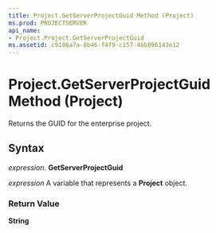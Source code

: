 ```yaml
---
title: Project.GetServerProjectGuid Method (Project)
ms.prod: PROJECTSERVER
api_name:
- Project.Project.GetServerProjectGuid
ms.assetid: c9186a7a-8b46-f4f9-c157-46b896143e12
---
```



# Project.GetServerProjectGuid Method (Project)

Returns the GUID for the enterprise project.


## Syntax

 _expression_. **GetServerProjectGuid**

 _expression_ A variable that represents a **Project** object.


### Return Value

 **String**


